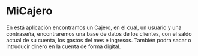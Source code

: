 # MiCajero

 En está aplicación encontramos un Cajero, en el cual, un usuario y una contraseña, encontraremos
 una base de datos de los clientes, con el saldo actual de su cuenta, los gastos del mes e ingresos.
 También podra sacar o intruducir dinero en la cuenta de forma digital.
 
 
